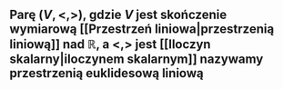 ## Parę $(V, <,>)$, gdzie $V$ jest skończenie wymiarową [[Przestrzeń liniowa|przestrzenią liniową]] nad $\mathbb{R}$, a $<,>$ jest [[Iloczyn skalarny|iloczynem skalarnym]] nazywamy **przestrzenią euklidesową liniową**
